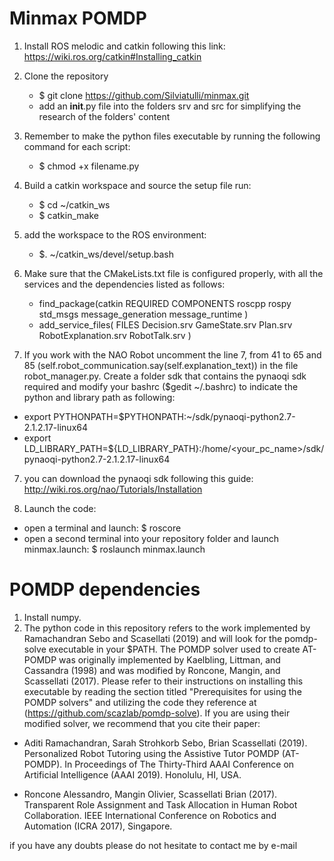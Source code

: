 # Minmax POMDP

1) Install ROS melodic and catkin following this link: https://wiki.ros.org/catkin#Installing_catkin
2) Clone the repository 
    - $ git clone https://github.com/Silviatulli/minmax.git 
    - add an __init__.py file into the folders srv and src for simplifying the research of the folders' content 
2) Remember to make the python files executable by running the following command for each script:
    - $ chmod +x filename.py
3) Build a catkin workspace and source the setup file run:
    - $ cd ~/catkin_ws
    - $ catkin_make
4) add the workspace to the ROS environment:
    - $. ~/catkin_ws/devel/setup.bash
5) Make sure that the CMakeLists.txt file is configured properly, with all the services and the dependencies listed as follows:
    - find_package(catkin REQUIRED COMPONENTS
      roscpp
      rospy
      std_msgs
      message_generation
      message_runtime
    )
    - add_service_files(
       FILES
       Decision.srv
       GameState.srv
       Plan.srv
       RobotExplanation.srv
       RobotTalk.srv
     )

6) If you work with the NAO Robot uncomment the line 7, from 41 to 65 and 85 (self.robot_communication.say(self.explanation_text)) in the file robot_manager.py.
Create a folder sdk that contains the pynaoqi sdk required and modify your bashrc ($gedit ~/.bashrc) to indicate the python and library path as following:
- export PYTHONPATH=$PYTHONPATH:~/sdk/pynaoqi-python2.7-2.1.2.17-linux64
- export LD_LIBRARY_PATH=${LD_LIBRARY_PATH}:/home/<your_pc_name>/sdk/pynaoqi-python2.7-2.1.2.17-linux64

7) you can download the pynaoqi sdk following this guide: http://wiki.ros.org/nao/Tutorials/Installation

8) Launch the code: 
- open a terminal and launch: $ roscore
- open a second terminal into your repository folder and launch minmax.launch: $ roslaunch minmax.launch

# POMDP dependencies
1) Install numpy.
2) The python code in this repository refers to the work implemented by Ramachandran Sebo and Scasellati (2019) and will look for the pomdp-solve executable in your $PATH. The POMDP solver used to create AT-POMDP was originally implemented by Kaelbling, Littman, and Cassandra (1998) and was modified by Roncone, Mangin, and Scassellati (2017). Please refer to their instructions on installing this executable by reading the section titled "Prerequisites for using the POMDP solvers" and utilizing the code they reference at (https://github.com/scazlab/pomdp-solve). If you are using their modified solver, we recommend that you cite their paper:

- Aditi Ramachandran, Sarah Strohkorb Sebo, Brian Scassellati (2019). Personalized Robot Tutoring using the Assistive Tutor POMDP (AT-POMDP). In Proceedings of The Thirty-Third AAAI Conference on Artificial Intelligence (AAAI 2019). Honolulu, HI, USA.

- Roncone Alessandro, Mangin Olivier, Scassellati Brian (2017). Transparent Role Assignment and Task Allocation in Human Robot Collaboration. IEEE International Conference on Robotics and Automation (ICRA 2017), Singapore.


if you have any doubts please do not hesitate to contact me by e-mail
